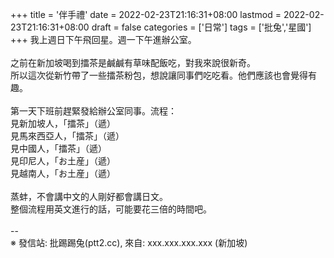 +++
title = '伴手禮'
date = 2022-02-23T21:16:31+08:00
lastmod = 2022-02-23T21:16:31+08:00
draft = false
categories = ['日常']
tags = ['批兔','星國']
+++
我上週日下午飛回星。週一下午進辦公室。<br>
<br>
之前在新加坡喝到擂茶是鹹鹹有草味配飯吃，對我來說很新奇。<br>
所以這次從新竹帶了一些擂茶粉包，想說讓同事們吃吃看。他們應該也會覺得有趣。<br>
<br>
第一天下班前趕緊發給辦公室同事。流程：<br>
見新加坡人，「擂茶」（遞）<br>
見馬來西亞人，「擂茶」（遞）<br>
見中國人，「擂茶」（遞）<br>
見印尼人，「お土産」（遞）<br>
見越南人，「お土産」（遞）<br>
<br>
蒸蚌，不會講中文的人剛好都會講日文。<br>
整個流程用英文進行的話，可能要花三倍的時間吧。<br>
<br>
--<br>
※ 發信站: 批踢踢兔(ptt2.cc), 來自: xxx.xxx.xxx.xxx (新加坡)<br>

